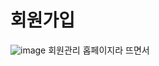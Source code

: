# 회원가입 
![image](https://user-images.githubusercontent.com/109999600/181663814-774b9c33-c803-4c50-9c81-ec161b484123.png)
회원관리 홉페이지라 뜨면서 
